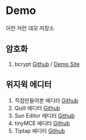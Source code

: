 # Demo

이런 저런 데모 저장소


## 암호화

1. bcrypt [Github](https://github.com/hiio420official/demo/tree/main/nodejs/bcrypt) / [Demo Site](https://hiio420.com/demo/bcrypt)

## 위지윅 에디터

1. 직접만들어본 에디터 [Github](https://github.com/hiio420official/demo/tree/main/web/wysiwyg/custom_demo)
2. Quill 에디터 [Github](https://github.com/hiio420official/demo/tree/main/web/wysiwyg/quill_demo)
3. Sun Editor 에디터 [Github](https://github.com/hiio420official/demo/tree/main/web/wysiwyg/suneditor_demo)
4. tinyMCE 에디터 [Github](https://github.com/hiio420official/demo/tree/main/web/wysiwyg/tiny_demo)
5. Tiptap 에디터 [Github](https://github.com/hiio420official/demo/tree/main/web/wysiwyg/tiptap)